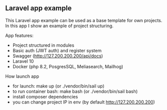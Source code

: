 

## Laravel app example

This Laravel app example can be used as a base template for own projects. In this app I show an example of
project structuring.

App features:
- Project structured in modules
- Basic auth (JWT auth) and register system
- Swagger (http://127.200.200.200/api/docs)
- Laravel 10
- Docker (php 8.2, PosgresSQL, Meliasearch, Mailhog)

How launch app
- for launch: make up (or ./vendor/bin/sail up)
- to run container bash: make bash (or ./vendor/bin/sail bash)
- install composer dependencies
- you can change project IP in env (by default http://127.200.200.200)
